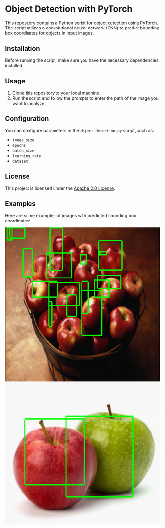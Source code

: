 # Object Detection with PyTorch

This repository contains a Python script for object detection using PyTorch. The script utilizes a convolutional neural network (CNN) to predict bounding box coordinates for objects in input images.

## Installation

Before running the script, make sure you have the necessary dependencies installed.

## Usage

1. Clone this repository to your local machine.
2. Run the script and follow the prompts to enter the path of the image you want to analyze.

## Configuration

You can configure parameters in the `object_detection.py` script, such as:
- `image_size`
- `epochs`
- `batch_size`
- `learning_rate`
- `dataset`

## License

This project is licensed under the [Apache 2.0 License](LICENSE).

## Examples

Here are some examples of images with predicted bounding box coordinates:

![Example 1](example1.PNG)
![Example 2](example2.PNG)

